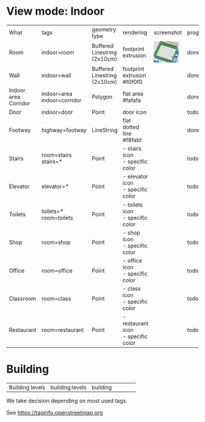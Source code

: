 # View mode: Indoor

<table>
  <tr>
    <td>What</td><td>tags</td><td>geometry type</td><td>rendering</td><td>screenshot</td><td>progress</td>
  </tr>
  <tr>
    <td>Room</td><td>indoor=room</td><td>Buffered Linestring<br/>(2x10cm)</td><td>footprint extrusion</td><td><img src="./specs/indoor_room.png"></td><td>done</td>
  </tr>
  <tr>
    <td>Wall</td><td>indoor=wall</td><td>Buffered Linestring<br/>(2x10cm)</td><td>footprint extrusion<br/>#f0f0f0</td><td></td><td>done</td>
  </tr>
  <tr>
    <td>Indoor area<br/>Corridor</td><td>indoor=area<br/>indoor=corridor</td><td>Polygon</td><td>flat area<br/>#fafafa</td><td></td><td>done</td>
  </tr>
  <tr>
    <td>Door</td><td>indoor=door</td><td>Point</td><td>door icon</td><td></td><td>todo</td>
  </tr>
  <tr>
    <td>Footway</td><td>highway=footway</td><td>LineString</td><td>flat dotted line<br/>#f8fabf</td><td></td><td>done</td>
  </tr>

  <tr>
    <td>Stairs</td><td>room=stairs<br/>stairs=*</td><td>Point</td><td>- stairs icon<br>- specific color<br/></td><td></td><td>todo</td>
  </tr>
  <tr>
    <td>Elevator</td><td>elevator=*</td><td>Point</td><td>- elevator icon<br>- specific color<br/></td><td></td><td>todo</td>
  </tr>
  <tr>
    <td>Toilets</td><td>toilets=*<br/>room=toilets</td><td>Point</td><td>- toilets icon<br>- specific color<br/></td><td></td><td>todo</td>
  </tr>
  <tr>
    <td>Shop</td><td>room=shop</td><td>Point</td><td>- shop icon<br>- specific color<br/></td><td></td><td>todo</td>
  </tr>
  <tr>
    <td>Office</td><td>room=office</td><td>Point</td><td>- office icon<br>- specific color<br/></td><td></td><td>todo</td>
  </tr>
  <tr>
    <td>Classroom</td><td>room=class</td><td>Point</td><td>- class icon<br>- specific color<br/></td><td></td><td>todo</td>
  </tr>
  <tr>
    <td>Restaurant</td><td>room=restaurant</td><td>Point</td><td>- restaurant icon<br>- specific color<br/></td><td></td><td>todo</td>
  </tr>
</table>

# Building

<table>
  <tr>
    <td>Building levels</td><td>building:levels</td><td>building</td><td></td><td></td><td></td><td></td>
  </tr>
</table>

We take decision depending on most used tags.

See https://taginfo.openstreetmap.org